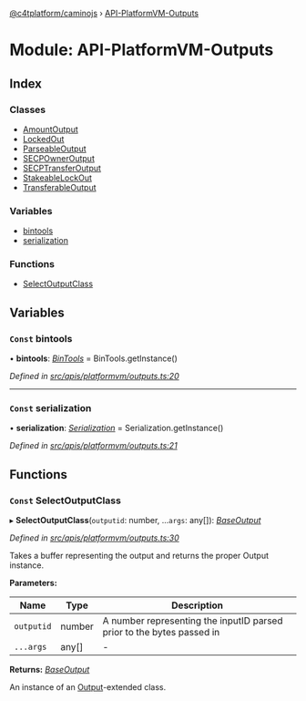[@c4tplatform/caminojs](../api.md) › [API-PlatformVM-Outputs](api_platformvm_outputs.md)

# Module: API-PlatformVM-Outputs

## Index

### Classes

* [AmountOutput](../classes/api_platformvm_outputs.amountoutput.md)
* [LockedOut](../classes/api_platformvm_outputs.lockedout.md)
* [ParseableOutput](../classes/api_platformvm_outputs.parseableoutput.md)
* [SECPOwnerOutput](../classes/api_platformvm_outputs.secpowneroutput.md)
* [SECPTransferOutput](../classes/api_platformvm_outputs.secptransferoutput.md)
* [StakeableLockOut](../classes/api_platformvm_outputs.stakeablelockout.md)
* [TransferableOutput](../classes/api_platformvm_outputs.transferableoutput.md)

### Variables

* [bintools](api_platformvm_outputs.md#const-bintools)
* [serialization](api_platformvm_outputs.md#const-serialization)

### Functions

* [SelectOutputClass](api_platformvm_outputs.md#const-selectoutputclass)

## Variables

### `Const` bintools

• **bintools**: *[BinTools](../classes/utils_bintools.bintools.md)* = BinTools.getInstance()

*Defined in [src/apis/platformvm/outputs.ts:20](https://github.com/chain4travel/caminojs/blob/ac57b5af/src/apis/platformvm/outputs.ts#L20)*

___

### `Const` serialization

• **serialization**: *[Serialization](../classes/utils_serialization.serialization.md)* = Serialization.getInstance()

*Defined in [src/apis/platformvm/outputs.ts:21](https://github.com/chain4travel/caminojs/blob/ac57b5af/src/apis/platformvm/outputs.ts#L21)*

## Functions

### `Const` SelectOutputClass

▸ **SelectOutputClass**(`outputid`: number, ...`args`: any[]): *[BaseOutput](../interfaces/common_output.baseoutput.md)*

*Defined in [src/apis/platformvm/outputs.ts:30](https://github.com/chain4travel/caminojs/blob/ac57b5af/src/apis/platformvm/outputs.ts#L30)*

Takes a buffer representing the output and returns the proper Output instance.

**Parameters:**

Name | Type | Description |
------ | ------ | ------ |
`outputid` | number | A number representing the inputID parsed prior to the bytes passed in  |
`...args` | any[] | - |

**Returns:** *[BaseOutput](../interfaces/common_output.baseoutput.md)*

An instance of an [Output](src_common.md#output)-extended class.
